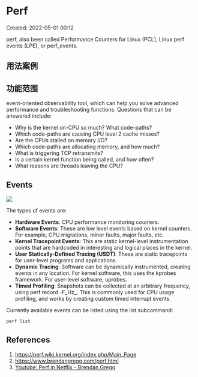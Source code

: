 # Perf

Created: 2022-05-01 00:12

perf, also been called Performance Counters for Linux (PCL), Linux perf events (LPE), or perf_events.

## 用法案例

## 功能范围

event-oriented observability tool, which can help you solve advanced performance and troubleshooting functions. Questions that can be answered include:

- Why is the kernel on-CPU so much? What code-paths?
- Which code-paths are causing CPU level 2 cache misses?
- Are the CPUs stalled on memory I/O?
- Which code-paths are allocating memory, and how much?
- What is triggering TCP retransmits?
- Is a certain kernel function being called, and how often?
- What reasons are threads leaving the CPU?

## Events

![](https://tva1.sinaimg.cn/large/e6c9d24egy1h1s79qmqyxj215o0t6q7x.jpg)

The types of events are:

- **Hardware Events**: CPU performance monitoring counters.
- **Software Events**: These are low level events based on kernel counters. For example, CPU migrations, minor faults, major faults, etc.
- **Kernel Tracepoint Events**: This are static kernel-level instrumentation points that are hardcoded in interesting and logical places in the kernel.
- **User Statically-Defined Tracing (USDT)**: These are static tracepoints for user-level programs and applications.
- **Dynamic Tracing**: Software can be dynamically instrumented, creating events in any location. For kernel software, this uses the kprobes framework. For user-level software, uprobes.
- **Timed Profiling**: Snapshots can be collected at an arbitrary frequency, using perf record -F_Hz_. This is commonly used for CPU usage profiling, and works by creating custom timed interrupt events.

Currently available events can be listed using the list subcommand:
```bash
perf list
```

## References

1. https://perf.wiki.kernel.org/index.php/Main_Page
2. https://www.brendangregg.com/perf.html
3. [Youtube: Perf in Netflix - Brendan Gregg](https://www.youtube.com/watch?v=UVM3WX8Lq2k)

